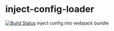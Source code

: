 # inject-config-loader
[![Build Status](https://travis-ci.org/tinkerscript/inject-config-loader.svg?branch=master)](https://travis-ci.org/tinkerscript/inject-config-loader)
inject config into webpack bundle
